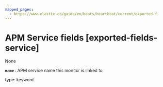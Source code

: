 ```yaml
---
mapped_pages:
  - https://www.elastic.co/guide/en/beats/heartbeat/current/exported-fields-service.html
---
```


<!-- This file is generated! See scripts/generate_fields_docs.py -->

# APM Service fields [exported-fields-service]

None

**`name`**
:   APM service name this monitor is linked to

type: keyword



